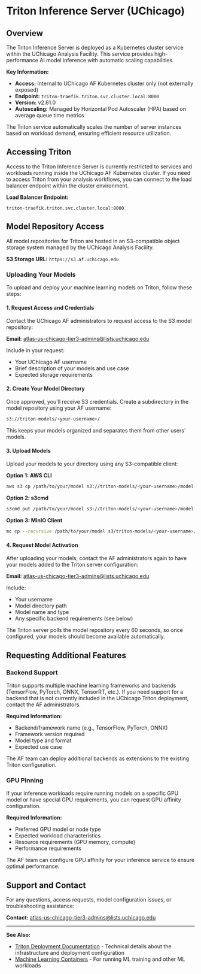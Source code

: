 # Triton Inference Server (UChicago)

## Overview

The Triton Inference Server is deployed as a Kubernetes cluster service within the UChicago Analysis Facility. This service provides high-performance AI model inference with automatic scaling capabilities.

**Key Information:**

- **Access:** Internal to UChicago AF Kubernetes cluster only (not externally exposed)
- **Endpoint:** `triton-traefik.triton.svc.cluster.local:8000`
- **Version:** v2.61.0
- **Autoscaling:** Managed by Horizontal Pod Autoscaler (HPA) based on average queue time metrics

The Triton service automatically scales the number of server instances based on workload demand, ensuring efficient resource utilization.

## Accessing Triton

Access to the Triton Inference Server is currently restricted to services and workloads running inside the UChicago AF Kubernetes cluster. If you need to access Triton from your analysis workflows, you can connect to the load balancer endpoint within the cluster environment.

**Load Balancer Endpoint:**

```
triton-traefik.triton.svc.cluster.local:8000
```

## Model Repository Access

All model repositories for Triton are hosted in an S3-compatible object storage system managed by the UChicago Analysis Facility.

**S3 Storage URL:** `https://s3.af.uchicago.edu`

### Uploading Your Models

To upload and deploy your machine learning models on Triton, follow these steps:

#### 1. Request Access and Credentials

Contact the UChicago AF administrators to request access to the S3 model repository:

**Email:** [atlas-us-chicago-tier3-admins@lists.uchicago.edu](mailto:atlas-us-chicago-tier3-admins@lists.uchicago.edu)

Include in your request:
- Your UChicago AF username
- Brief description of your models and use case
- Expected storage requirements

#### 2. Create Your Model Directory

Once approved, you'll receive S3 credentials. Create a subdirectory in the model repository using your AF username:

```bash
s3://triton-models/<your-username>/
```

This keeps your models organized and separates them from other users' models.

#### 3. Upload Models

Upload your models to your directory using any S3-compatible client:

**Option 1: AWS CLI**
```bash
aws s3 cp /path/to/your/model s3://triton-models/<your-username>/model-name/ --recursive
```

**Option 2: s3cmd**
```bash
s3cmd put /path/to/your/model s3://triton-models/<your-username>/model-name/ --recursive
```

**Option 3: MinIO Client**
```bash
mc cp --recursive /path/to/your/model s3/triton-models/<your-username>/model-name/
```

#### 4. Request Model Activation

After uploading your models, contact the AF administrators again to have your models added to the Triton server configuration:

**Email:** [atlas-us-chicago-tier3-admins@lists.uchicago.edu](mailto:atlas-us-chicago-tier3-admins@lists.uchicago.edu)

Include:
- Your username
- Model directory path
- Model name and type
- Any specific backend requirements (see below)

The Triton server polls the model repository every 60 seconds, so once configured, your models should become available automatically.

## Requesting Additional Features

### Backend Support

Triton supports multiple machine learning frameworks and backends (TensorFlow, PyTorch, ONNX, TensorRT, etc.). If you need support for a backend that is not currently included in the UChicago Triton deployment, contact the AF administrators.

**Required Information:**
- Backend/framework name (e.g., TensorFlow, PyTorch, ONNX)
- Framework version required
- Model type and format
- Expected use case

The AF team can deploy additional backends as extensions to the existing Triton configuration.

### GPU Pinning

If your inference workloads require running models on a specific GPU model or have special GPU requirements, you can request GPU affinity configuration.

**Required Information:**
- Preferred GPU model or node type
- Expected workload characteristics
- Resource requirements (GPU memory, compute)
- Performance requirements

The AF team can configure GPU affinity for your inference service to ensure optimal performance.

## Support and Contact

For any questions, access requests, model configuration issues, or troubleshooting assistance:

**Contact:** [atlas-us-chicago-tier3-admins@lists.uchicago.edu](mailto:atlas-us-chicago-tier3-admins@lists.uchicago.edu)

---

**See Also:**

- [Triton Deployment Documentation](triton_deployment.md) - Technical details about the infrastructure and deployment configuration
- [Machine Learning Containers](../containers/ml/info.md) - For running ML training and other ML workloads
